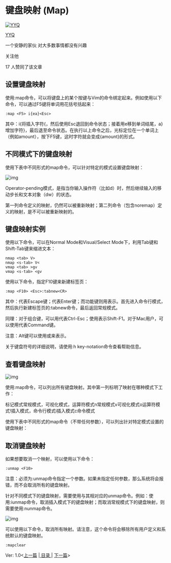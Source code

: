 # 键盘映射 (Map)

[![YYQ](https://pic2.zhimg.com/v2-c4432de041354a82800b86e53483c9c7_xs.jpg?source=172ae18b)](https://www.zhihu.com/people/anthony.yuan)

[YYQ](https://www.zhihu.com/people/anthony.yuan)

一个安静的家伙 对大多数事情都没有兴趣

关注他

17 人赞同了该文章

## **设置键盘映射**

使用:map命令，可以将键盘上的某个按键与Vim的命令绑定起来。例如使用以下命令，可以通过F5键将单词用花括号括起来：

```text
:map <F5> i{ea}<Esc>
```

其中：i{将插入字符{，然后使用Esc退回到命令状态；接着用e移到单词结尾，a}增加字符}，最后退至命令状态。在执行以上命令之后，光标定位在一个单词上（例如amount），按下F5键，这时字符就会变成{amount}的形式。

## **不同模式下的键盘映射**

使用下表中不同形式的map命令，可以针对特定的模式设置键盘映射：

![img](https://pic1.zhimg.com/80/v2-53b70b061cc2f5fa4c496ac15fef89b4_720w.png)

Operator-pending模式，是指当你输入操作符（比如d）时，然后继续输入的移动步长和文本对象（dw）的状态。

第一列命令定义的映射，仍然可以被重新映射；第二列命令（包含noremap）定义的映射，是不可以被重新映射的。

## **键盘映射实例**

使用以下命令，可以在Normal Mode和Visual/Select Mode下，利用Tab键和Shift-Tab键来缩进文本：

```text
nmap <tab> V>
nmap <s-tab> V<
vmap <tab> >gv
vmap <s-tab> <gv
```

使用以下命令，指定F10键来新建标签页：

```text
:map <F10> <Esc>:tabnew<CR>
```

其中：<Esc>代表Escape键；<CR>代表Enter键；而功能键则用<F10>表示。首先进入命令行模式，然后执行新建标签页的:tabnew命令，最后返回常规模式。

同理：对于组合键，可以用<C-Esc>代表Ctrl-Esc；使用<S-F1>表示Shift-F1。对于Mac用户，可以使用<D>代表Command键。

注意：Alt键可以使用<M-key>或<A-key>来表示。

关于键盘符号的详细说明，请使用:h key-notation命令查看帮助信息。

## **查看键盘映射**

![img](https://pic4.zhimg.com/80/v2-2da7f3a2f14bf0898f2bc8905176e84b_720w.png)

使用:map命令，可以列出所有键盘映射。其中第一列标明了映射在哪种模式下工作：

标记模式<space>常规模式，可视化模式，运算符模式n常规模式v可视化模式o运算符模式!插入模式，命令行模式i插入模式c命令模式

使用下表中不同形式的map命令（不带任何参数），可以列出针对特定模式设置的键盘映射：

## **取消键盘映射**

如果想要取消一个映射，可以使用以下命令：

```text
:unmap <F10>
```

注意：必须为:unmap命令指定一个参数。如果未指定任何参数，那么系统将会报错，而不会取消所有的键盘映射。

针对不同模式下的键盘映射，需要使用与其相对应的unmap命令。例如：使用:iunmap命令，取消插入模式下的键盘映射；而取消常规模式下的键盘映射，则需要使用:nunmap命令。

![img](https://pic2.zhimg.com/80/v2-6baf840cdfce6130262a917c164923dd_720w.png)

可以使用以下命令，取消所有映射。请注意，这个命令将会移除所有用户定义和系统默认的键盘映射。

```text
:mapclear
```

Ver: 1.0<[上一篇](https://link.zhihu.com/?target=http%3A//yyq123.blogspot.com/2010/09/vim-diff.html) |[ 目录 ](https://link.zhihu.com/?target=http%3A//yyq123.github.com/learn-vim/learn-vi-00-List.html)| [下一篇](https://link.zhihu.com/?target=http%3A//yyq123.blogspot.com/2010/12/vim-abbreviation.html)>